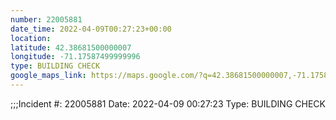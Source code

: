 ```yaml
---
number: 22005881
date_time: 2022-04-09T00:27:23+00:00
location: 
latitude: 42.38681500000007
longitude: -71.17587499999996
type: BUILDING CHECK
google_maps_link: https://maps.google.com/?q=42.38681500000007,-71.17587499999996
---
```


;;;Incident #: 22005881  Date: 2022-04-09 00:27:23   Type: BUILDING CHECK
